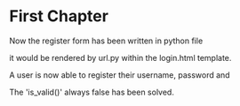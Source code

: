 # First Chapter

Now the register form has been written in python file

it would be rendered by url.py within the login.html template.

A user is now able to register their username, password and 

The 'is\_valid\(\)' always false has been solved.





